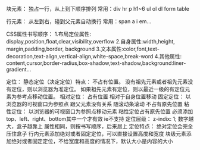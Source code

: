 块元素：
独占一行，从上到下顺序排列
常用：div hr p h1~6 ul ol dl form table

行元素：
从左到右，碰到父元素自动换行
常用：span a i em...

CSS属性书写顺序：
1.布局定位属性: display,position,float,clear,visibility,overflow
2.自身属性:width,height, margin,padding,border, background
3.文本属性:color,font,text-decoration,text-align,vertical-align,white-space,break-word
4.其他属性: content,cursor,border-radius,box-shadow,text-shadow,background:liner-gradient...

定位：
静态定位（决定定位）特点：
不占有位置。
没有祖先元素或者祖先元素没有定位，则以浏览器为准定位。
如果祖先元素有定位，则以最近一级的有定位元素为参考点移动位置。
相对定位：
占有位置
相对于自身位置移动
固定定位：
以浏览器的可视窗口为参照点
跟父元素没有关系
随滚动条滚动
不占有原先位置
粘性定位：
以浏览器的可视窗口为参照点移动元素
粘性定位占有原先位置
必须添加top、left、right、bottom其中一个才有效
ie不支持
定位层级：
z-indix: 1;
数字越大，盒子越靠上
属性相同，则按书写顺序，后来居上
定位特点：
绝对定位会完全压住盒子
行内元素添加绝对或者固定定位，可以直接设置高度和宽度
块级元素添加绝对或者固定定位，不给宽度和高度的情况下，默认大小是内容的大小
